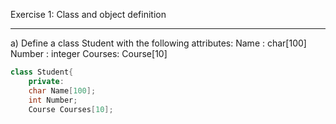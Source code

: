 Exercise 1: Class and object definition
****************************************
a) Define a class Student with the following attributes:
Name : char[100]
Number : integer
Courses: Course[10]
~~~cpp
class Student{
	private:
	char Name[100];
	int Number;
	Course Courses[10];
~~~

